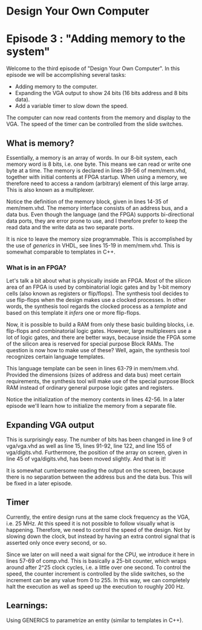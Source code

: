 # Design Your Own Computer
# Episode 3 : "Adding memory to the system"

Welcome to the third episode of "Design Your Own Computer".
In this episode we will be accomplishing several tasks:
* Adding memory to the computer.
* Expanding the VGA output to show 24 bits (16 bits address and 8 bits data).
* Add a variable timer to slow down the speed.

The computer can now read contents from the memory and display to the VGA. The
speed of the timer can be controlled from the slide switches.

## What is memory?
Essentially, a memory is an array of words. In our 8-bit system, each memory
word is 8 bits, i.e. one byte. This means we can read or write one byte at a time.
The memory is declared in lines 39-56 of mem/mem.vhd, together with initial
contents at FPGA startup.  When using a memory, we therefore need to access a
random (arbitrary) element of this large array. This is also known as a
multiplexer.

Notice the definition of the memory block, given in lines 14-35 of mem/mem.vhd.
The memory interface consists of an address bus, and a data bus. Even though
the language (and the FPGA) supports bi-directional data ports, they are
error prone to use, and I therefore prefer to keep the read data and the write
data as two separate ports.

It is nice to leave the memory size programmable. This is accomplished by the
use of *generics* in VHDL, see lines 15-19 in mem/mem.vhd. This is somewhat
comparable to templates in C++.

### What is in an FPGA?
Let's talk a bit about what is physically inside an FPGA. Most of the silicon
area of an FPGA is used by combinatorial logic gates and by 1-bit memory cells
(also known as registers or flip/flops).  The synthesis tool decides to use
flip-flops when the design makes use a clocked processes. In other words, the
synthesis tool regards the clocked process as a *template* and based on this
template it *infers* one or more flip-flops.

Now, it is possible to build a RAM from only these basic building blocks, i.e.
flip-flops and combinatorial logic gates. However, large multiplexers use a lot
of logic gates, and there are better ways, because inside the FPGA some of the
silicon area is reserved for special purpose Block RAMs. The question is now
how to make use of these? Well, again, the synthesis tool recognizes certain
language templates.

This language template can be seen in lines 63-79 in mem/mem.vhd. Provided
the dimensions (sizes of address and data bus) meet certain requirements, the
synthesis tool will make use of the special purpose Block RAM instead of
ordinary general purpose logic gates and registers.

Notice the initialization of the memory contents in lines 42-56. In a later
episode we'll learn how to initialize the memory from a separate file.

## Expanding VGA output
This is surprisingly easy. The number of bits has been changed in line 9 of
vga/vga.vhd as well as line 15, lines 91-92, line 122, and line 155 of
vga/digits.vhd.  Furthermore, the position of the array on screen, given in
line 45 of vga/digits.vhd, has been moved slightly. And that is it!

It is somewhat cumbersome reading the output on the screen, because there
is no separation between the address bus and the data bus. This will be
fixed in a later episode.

## Timer
Currently, the entire design runs at the same clock frequency as the VGA, i.e.
25 MHz.  At this speed it is not possible to follow visually what is
happening. Therefore, we need to control the speed of the design. Not by
slowing down the clock, but instead by having an extra control signal that is
asserted only once every second, or so.

Since we later on will need a wait signal for the CPU, we introduce it here in
lines 57-69 of comp.vhd. This is basically a 25-bit counter, which wraps around
after 2^25 clock cycles, i.e. a little over one second. To control the speed,
the counter increment is controlled by the slide switches, so the increment can
be any value from 0 to 255. In this way, we can completely halt the execution
as well as speed up the execution to roughly 200 Hz.

## Learnings:
Using GENERICS to parametrize an entity (similar to templates in C++).

